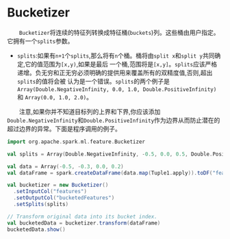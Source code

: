 # Bucketizer

&emsp;&emsp;`Bucketizer`将连续的特征列转换成特征桶(`buckets`)列。这些桶由用户指定。它拥有一个`splits`参数。

- `splits`:如果有`n+1`个`splits`,那么将有`n`个桶。桶将由`split x`和`split y`共同确定,它的值范围为`[x,y)`,如果是最后
一个桶,范围将是`[x,y]`。`splits`应该严格递增。负无穷和正无穷必须明确的提供用来覆盖所有的双精度值,否则,超出`splits`的值将会被
认为是一个错误。`splits`的两个例子是`Array(Double.NegativeInfinity, 0.0, 1.0, Double.PositiveInfinity)` 和 `Array(0.0, 1.0, 2.0)`。

&emsp;&emsp;注意,如果你并不知道目标列的上界和下界,你应该添加`Double.NegativeInfinity`和`Double.PositiveInfinity`作为边界从而防止潜在的
超过边界的异常。下面是程序调用的例子。

```scala
import org.apache.spark.ml.feature.Bucketizer

val splits = Array(Double.NegativeInfinity, -0.5, 0.0, 0.5, Double.PositiveInfinity)

val data = Array(-0.5, -0.3, 0.0, 0.2)
val dataFrame = spark.createDataFrame(data.map(Tuple1.apply)).toDF("features")

val bucketizer = new Bucketizer()
  .setInputCol("features")
  .setOutputCol("bucketedFeatures")
  .setSplits(splits)

// Transform original data into its bucket index.
val bucketedData = bucketizer.transform(dataFrame)
bucketedData.show()
```